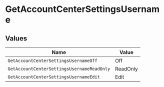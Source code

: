 # GetAccountCenterSettingsUsername


## Values

| Name                                       | Value                                      |
| ------------------------------------------ | ------------------------------------------ |
| `GetAccountCenterSettingsUsernameOff`      | Off                                        |
| `GetAccountCenterSettingsUsernameReadOnly` | ReadOnly                                   |
| `GetAccountCenterSettingsUsernameEdit`     | Edit                                       |
